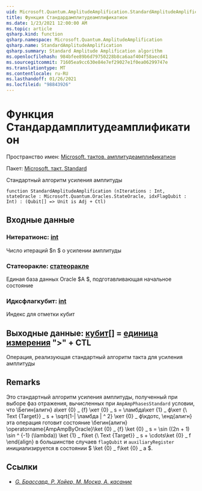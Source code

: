 ```yaml
---
uid: Microsoft.Quantum.AmplitudeAmplification.StandardAmplitudeAmplification
title: Функция Стандардамплитудеамплификатион
ms.date: 1/23/2021 12:00:00 AM
ms.topic: article
qsharp.kind: function
qsharp.namespace: Microsoft.Quantum.AmplitudeAmplification
qsharp.name: StandardAmplitudeAmplification
qsharp.summary: Standard Amplitude Amplification algorithm
ms.openlocfilehash: 984bfee89b6d79750228b8ca6aaf404f58aecd41
ms.sourcegitcommit: 71605ea9cc630e84e7ef29027e1f0ea06299747e
ms.translationtype: MT
ms.contentlocale: ru-RU
ms.lasthandoff: 01/26/2021
ms.locfileid: "98843926"
---
```

# <a name="standardamplitudeamplification-function"></a>Функция Стандардамплитудеамплификатион

Пространство имен: [Microsoft. тактов. амплитудеамплификатион](xref:Microsoft.Quantum.AmplitudeAmplification)

Пакет: [Microsoft. такт. Standard](https://nuget.org/packages/Microsoft.Quantum.Standard)


Стандартный алгоритм усиления амплитуды

```qsharp
function StandardAmplitudeAmplification (nIterations : Int, stateOracle : Microsoft.Quantum.Oracles.StateOracle, idxFlagQubit : Int) : (Qubit[] => Unit is Adj + Ctl)
```


## <a name="input"></a>Входные данные

### <a name="niterations--int"></a>Нитератионс: [int](xref:microsoft.quantum.lang-ref.int)

Число итераций $n $ о усилении амплитуды


### <a name="stateoracle--stateoracle"></a>Статеоракле: [статеоракле](xref:Microsoft.Quantum.Oracles.StateOracle)

Единая база данных Oracle $A $, подготавливающая начальное состояние


### <a name="idxflagqubit--int"></a>Идксфлагкубит: [int](xref:microsoft.quantum.lang-ref.int)

Индекс для отметки кубит



## <a name="output--qubit--unit--is-adj--ctl"></a>Выходные данные: [кубит](xref:microsoft.quantum.lang-ref.qubit)[] = [единица измерения](xref:microsoft.quantum.lang-ref.unit)  ">" + CTL

Операция, реализующая стандартный алгоритм такта для усиления амплитуды

## <a name="remarks"></a>Remarks

Это стандартный алгоритм усиления амплитуды, полученный при выборе фаз отражения, вычисленных при `AmpAmpPhasesStandard` условии, что \Бегин{алигн} а\кет {0} \_ {f} \кет {0} \_ s = \ламбда\кет {1} \_ ф\кет {\ Text {Target}} \_ s + \sqrt{1-| \ламбда | ^ 2} \кет {0} \_ ф\кдотс, \енд{алигн} эта операция готовит состояние \бегин{алигн} \operatorname{AmpAmpByOracle}\ket {0} \_ {f} \ket {0} \_ s = \sin ((2n + 1) \sin ^ {-1} (\lambda)) \ket {1} \_ f\ket {\ Text {Target}} \_ s + \cdots\ket {0} \_ f \end{align} в большинстве случаев `flagQubit` и `auxiliaryRegister` инициализируется в состоянии $ \ket {0} \_ f\ket {0} \_ a $.

## <a name="references"></a>Ссылки

- [*G. Брассард, P. Хойер, M. Моска, A. касание*](https://arxiv.org/abs/quant-ph/0005055)